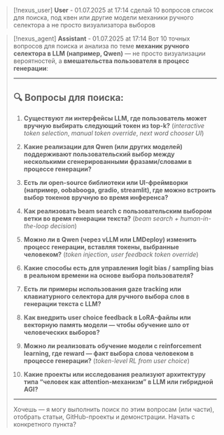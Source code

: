 >[!nexus_user] **User** - 01.07.2025 at 17:14
> сделай 10 вопросов список для поиска, под квен или другие модели механики ручного селектора а не просто визуализатора выборов
<!-- UID: bd09f9e9-0600-4450-a217-95613c3b66cf -->




>[!nexus_agent] **Assistant** - 01.07.2025 at 17:14
> Вот 10 точных вопросов для поиска и анализа по теме **механик ручного селектора в LLM (например, Qwen)** — не просто визуализации вероятностей, а **вмешательства пользователя в процесс генерации**:
> 
> ---
> 
> ## 🔍 Вопросы для поиска:
> 
> 1. **Существуют ли интерфейсы LLM, где пользователь может вручную выбирать следующий токен из top-k?** 
> (*interactive token selection*, *manual token override*, *next word chooser UI*)
> 
> 2. **Какие реализации для Qwen (или других моделей) поддерживают пользовательский выбор между несколькими сгенерированными фразами/словами в процессе генерации?**
> 
> 3. **Есть ли open-source библиотеки или UI-фреймворки (например, oobabooga, gradio, streamlit), где можно встроить выбор токенов вручную во время инференса?**
> 
> 4. **Как реализовать beam search с пользовательским выбором ветки во время генерации текста?** 
> (*beam search + human-in-the-loop decision*)
> 
> 5. **Можно ли в Qwen (через vLLM или LMDeploy) изменить процесс генерации, вставляя токены, выбранные человеком?** 
> (*token injection*, *user feedback token override*)
> 
> 6. **Какие способы есть для управления logit bias / sampling bias в реальном времени на основе выбора пользователя?**
> 
> 7. **Есть ли примеры использования gaze tracking или клавиатурного селектора для ручного выбора слов в генерации текста с LLM?**
> 
> 8. **Как внедрить user choice feedback в LoRA-файлы или векторную память модели — чтобы обучение шло от человеческих выборов?**
> 
> 9. **Можно ли реализовать обучение модели с reinforcement learning, где reward — факт выбора слова человеком в процессе генерации?** 
> (*token-level RL from user choice*)
> 
> 10. **Какие проекты или исследования реализуют архитектуру типа “человек как attention-механизм” в LLM или гибридной AGI?**
> 
> ---
> 
> Хочешь — я могу выполнить поиск по этим вопросам (или части), отобрать статьи, GitHub-проекты и демонстрации. Начать с конкретного пункта?
<!-- UID: 40443924-d982-43c9-a1a2-946b34b42217 -->